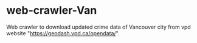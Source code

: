 # web-crawler-Van
Web crawler to download updated crime data of Vancouver city from vpd website "https://geodash.vpd.ca/opendata/".

